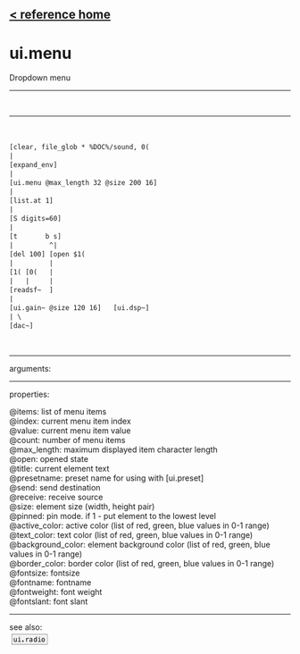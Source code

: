 [< reference home](index.html)
---

# ui.menu


Dropdown menu

---

<br>


---


```


[clear, file_glob * %DOC%/sound, 0(
|
[expand_env]
|
[ui.menu @max_length 32 @size 200 16]
|
[list.at 1]
|
[S digits=60]
|
[t       b s]
|         ^|
[del 100] [open $1(
|         |
[1( [0(   |
|   |     |
[readsf~  ]
|
[ui.gain~ @size 120 16]   [ui.dsp~]
| \
[dac~]

            
```

---
arguments:


---
properties:

@items: list of menu items<br>
@index: current menu item index<br>
@value: current menu item value<br>
@count: number of menu
            items<br>
@max_length: 
            maximum displayed item character length<br>
@open: opened state<br>
@title: current element text<br>
@presetname: preset name for using with
            [ui.preset]<br>
@send: send destination<br>
@receive: receive source<br>
@size: element size (width, height
            pair)<br>
@pinned: pin mode. if 1 - put element
            to the lowest level<br>
@active_color: active color (list of
            red, green, blue values in 0-1 range)<br>
@text_color: text color (list of red,
            green, blue values in 0-1 range)<br>
@background_color: element
            background color (list of red, green, blue values in 0-1 range)<br>
@border_color: border color (list
            of red, green, blue values in 0-1 range)<br>
@fontsize: 
            fontsize<br>
@fontname: fontname<br>
@fontweight: font
            weight<br>
@fontslant: font
            slant<br>

---
see also:<br>
[![ui.radio](img/object_ui.radio.png)](ui.radio.html)
